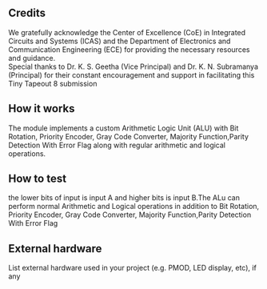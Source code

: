 <!---

This file is used to generate your project datasheet. Please fill in the information below and delete any unused
sections.

You can also include images in this folder and reference them in the markdown. Each image must be less than
512 kb in size, and the combined size of all images must be less than 1 MB.
-->
## Credits
We gratefully acknowledge the Center of Excellence (CoE) in Integrated Circuits and Systems (ICAS) and the Department of Electronics and Communication Engineering (ECE) for providing the necessary resources and guidance.  
Special thanks to Dr. K. S. Geetha (Vice Principal) and Dr. K. N. Subramanya (Principal) for their constant encouragement and support in facilitating this Tiny Tapeout 8 submission

## How it works
The  module implements a custom Arithmetic Logic Unit (ALU) with Bit Rotation, Priority Encoder, Gray Code Converter, Majority Function,Parity Detection With Error Flag along with regular arithmetic and logical operations.




## How to test
the lower bits of input is input A and higher bits is input B.The ALu can perform normal Arithmetic and Logical operations in addition to Bit Rotation, Priority Encoder, Gray Code Converter, Majority Function,Parity Detection With Error Flag

## External hardware

List external hardware used in your project (e.g. PMOD, LED display, etc), if any
